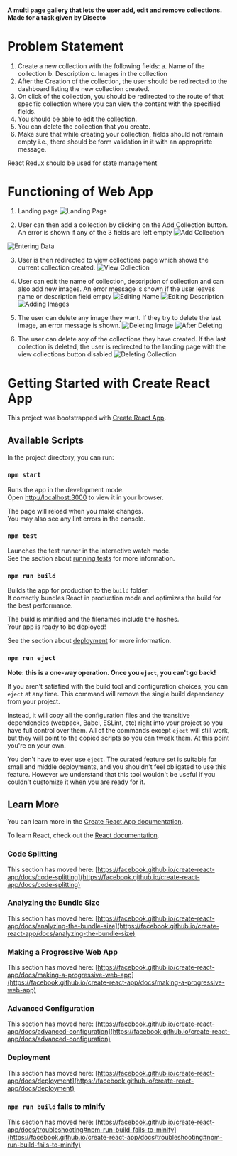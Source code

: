 #### A multi page gallery that lets the user add, edit and remove collections. Made for a task given by Disecto
# Problem Statement
1. Create a new collection with the following fields:
        a. Name of the collection
        b. Description
        c. Images in the collection
2. After the Creation of the collection, the user should be redirected to the
dashboard listing the new collection created.
3. On click of the collection, you should be redirected to the route of that specific
collection where you can view the content with the specified fields.
4. You should be able to edit the collection.
5. You can delete the collection that you create.
6. Make sure that while creating your collection, fields should not remain empty
i.e., there should be form validation in it with an appropriate message.

React Redux should be used for state management

# Functioning of Web App
1. Landing page
![Landing Page](https://github.com/Grihit/multi-page-gallery/blob/master/public/images/Landing%20Page.PNG?raw=true)

2. User can then add a collection by clicking on the Add Collection button. An error is shown if any of the 3 fields are left empty
![Add Collection](https://github.com/Grihit/multi-page-gallery/blob/master/public/images/Add%20Collection.PNG?raw=true)

![Entering Data](https://github.com/Grihit/multi-page-gallery/blob/master/public/images/Entering%20Data.PNG?raw=true)

3. User is then redirected to view collections page which shows the current collection created.
![View Collection](https://github.com/Grihit/multi-page-gallery/blob/master/public/images/View%20Collection.PNG?raw=true)

4. User can edit the name of collection, description of collection and can also add new images. An error message is shown if the user leaves name or description field empty
![Editing Name](https://github.com/Grihit/multi-page-gallery/blob/master/public/images/Editing%20Collection%20Name.PNG?raw=true)
![Editing Description](https://github.com/Grihit/multi-page-gallery/blob/master/public/images/Editing%20Collection%20Description.PNG?raw=true)
![Adding Images](https://github.com/Grihit/multi-page-gallery/blob/master/public/images/Adding%20Images.PNG?raw=true)

5. The user can delete any image they want. If they try to delete the last image, an error message is shown.
![Deleting Image](https://github.com/Grihit/multi-page-gallery/blob/master/public/images/Image%20Deleted.PNG?raw=true)
![After Deleting](https://github.com/Grihit/multi-page-gallery/blob/master/public/images/After%20Deletion.PNG?raw=true)

6. The user can delete any of the collections they have created. If the last collection is deleted, the user is redirected to the landing page with the view collections button disabled
![Deleting Collection](https://github.com/Grihit/multi-page-gallery/blob/master/public/images/Deleting%20Collection.PNG?raw=true)

# Getting Started with Create React App

This project was bootstrapped with [Create React App](https://github.com/facebook/create-react-app).

## Available Scripts

In the project directory, you can run:

### `npm start`

Runs the app in the development mode.\
Open [http://localhost:3000](http://localhost:3000) to view it in your browser.

The page will reload when you make changes.\
You may also see any lint errors in the console.

### `npm test`

Launches the test runner in the interactive watch mode.\
See the section about [running tests](https://facebook.github.io/create-react-app/docs/running-tests) for more information.

### `npm run build`

Builds the app for production to the `build` folder.\
It correctly bundles React in production mode and optimizes the build for the best performance.

The build is minified and the filenames include the hashes.\
Your app is ready to be deployed!

See the section about [deployment](https://facebook.github.io/create-react-app/docs/deployment) for more information.

### `npm run eject`

**Note: this is a one-way operation. Once you `eject`, you can't go back!**

If you aren't satisfied with the build tool and configuration choices, you can `eject` at any time. This command will remove the single build dependency from your project.

Instead, it will copy all the configuration files and the transitive dependencies (webpack, Babel, ESLint, etc) right into your project so you have full control over them. All of the commands except `eject` will still work, but they will point to the copied scripts so you can tweak them. At this point you're on your own.

You don't have to ever use `eject`. The curated feature set is suitable for small and middle deployments, and you shouldn't feel obligated to use this feature. However we understand that this tool wouldn't be useful if you couldn't customize it when you are ready for it.

## Learn More

You can learn more in the [Create React App documentation](https://facebook.github.io/create-react-app/docs/getting-started).

To learn React, check out the [React documentation](https://reactjs.org/).

### Code Splitting

This section has moved here: [https://facebook.github.io/create-react-app/docs/code-splitting](https://facebook.github.io/create-react-app/docs/code-splitting)

### Analyzing the Bundle Size

This section has moved here: [https://facebook.github.io/create-react-app/docs/analyzing-the-bundle-size](https://facebook.github.io/create-react-app/docs/analyzing-the-bundle-size)

### Making a Progressive Web App

This section has moved here: [https://facebook.github.io/create-react-app/docs/making-a-progressive-web-app](https://facebook.github.io/create-react-app/docs/making-a-progressive-web-app)

### Advanced Configuration

This section has moved here: [https://facebook.github.io/create-react-app/docs/advanced-configuration](https://facebook.github.io/create-react-app/docs/advanced-configuration)

### Deployment

This section has moved here: [https://facebook.github.io/create-react-app/docs/deployment](https://facebook.github.io/create-react-app/docs/deployment)

### `npm run build` fails to minify

This section has moved here: [https://facebook.github.io/create-react-app/docs/troubleshooting#npm-run-build-fails-to-minify](https://facebook.github.io/create-react-app/docs/troubleshooting#npm-run-build-fails-to-minify)
